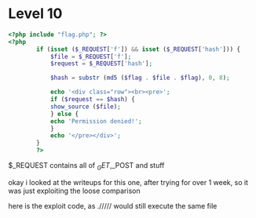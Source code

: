 # Level 10

```php
<?php include "flag.php"; ?>
<?php
        if (isset ($_REQUEST['f']) && isset ($_REQUEST['hash'])) {
            $file = $_REQUEST['f'];
            $request = $_REQUEST['hash'];

            $hash = substr (md5 ($flag . $file . $flag), 0, 8);

            echo '<div class="row"><br><pre>';
            if ($request == $hash) {
            show_source ($file);
            } else {
            echo 'Permission denied!';
            }
            echo '</pre></div>';
        }
        ?>
```

$_REQUEST contains all of $_GET,$_POST and stuff

okay i looked at the writeups for this one, after trying for over 1 week, so it was just exploiting the loose comparison

here is the exploit code, as .///// would still execute the same file


